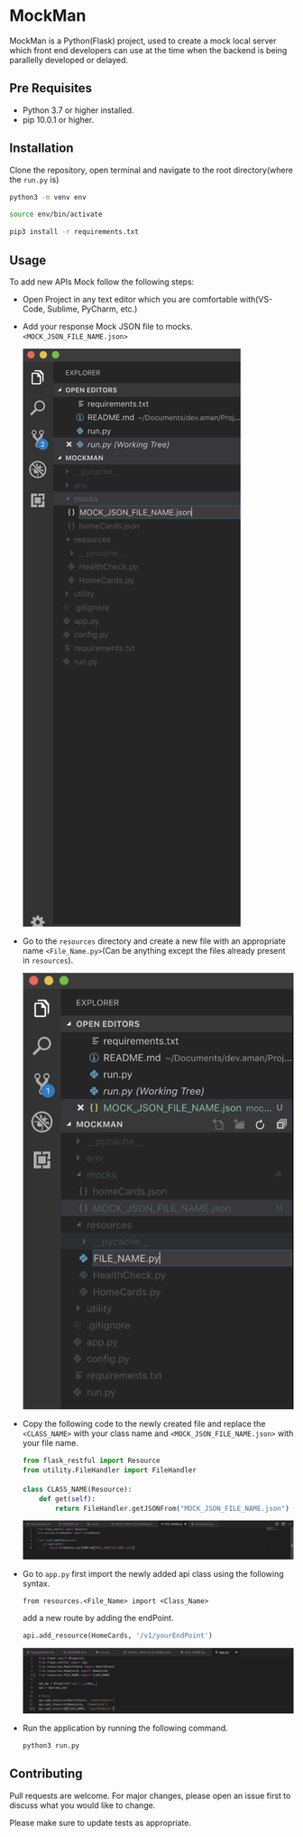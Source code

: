 # MockMan

MockMan is a Python(Flask) project, used to create a mock local server which front end developers can use at the time when the backend is being parallelly developed or delayed.

## Pre Requisites
- Python 3.7 or higher installed.
- pip 10.0.1 or higher.

## Installation

Clone the repository, open terminal and navigate to the root directory(where the `run.py` is)

```bash
python3 -m venv env
```

```bash
source env/bin/activate
```

```bash
pip3 install -r requirements.txt
```

## Usage

To add new APIs Mock follow the following steps:

- Open Project in any text editor which you are comfortable with(VS-Code, Sublime, PyCharm, etc.)
- Add your response Mock JSON file to mocks. `<MOCK_JSON_FILE_NAME.json>`

  ![Add MOCK_JSON_FILE_NAME.json file](screenshots/1.png)

- Go to the `resources` directory and create a new file with an appropriate name `<File_Name.py>`(Can be anything except the files already present in `resources`).

  ![Add File_Name.py file](screenshots/2.png)

- Copy the following code to the newly created file and replace the `<CLASS_NAME>` with your class name and `<MOCK_JSON_FILE_NAME.json>` with your file name.
  ```python
  from flask_restful import Resource
  from utility.FileHandler import FileHandler

  class CLASS_NAME(Resource):
      def get(self):
          return FileHandler.getJSONFrom("MOCK_JSON_FILE_NAME.json")
  ```
  
  ![Add code to File_Name.py](screenshots/3.png)
  
- Go to `app.py` first import the newly added api class using the following syntax.
   ```pyhton
   from resources.<File_Name> import <Class_Name>
   ```
  add a new route by adding the endPoint.
  ```python
  api.add_resource(HomeCards, '/v1/yourEndPoint')
  ```
  
  ![Add new route in app.py](screenshots/4.png)

 - Run the application by running the following command.
   ```bash
   python3 run.py
   ```

## Contributing
Pull requests are welcome. For major changes, please open an issue first to discuss what you would like to change.

Please make sure to update tests as appropriate.
